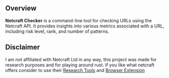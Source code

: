 ## Overview

**Netcraft Checker** is a command-line tool for checking URLs using the Netcraft API. It provides insights into various metrics associated with a URL, including risk level, rank, and number of patterns.

## Disclaimer 
I am not affiliated with Netcraft Ltd in any way, this project was made for research purposes and for playing around rust. If you like what netcraft offers consider to use their [Research Tools](<https://www.netcraft.com/tools/>) and [Browser Extension](<https://www.netcraft.com/apps-extensions/browser-extension/>)
